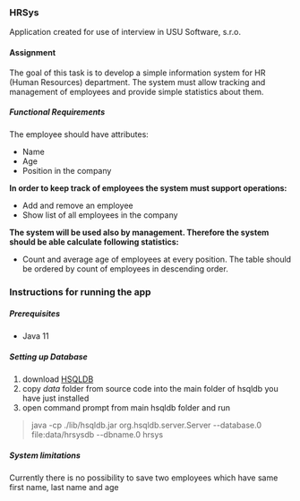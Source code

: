 ### HRSys
Application created for use of interview in USU Software, s.r.o.

#### Assignment
The goal of this task is to develop a simple information system for HR (Human Resources) department. The system must allow tracking and management of employees and provide simple statistics about them.

##### Functional Requirements
The employee should have attributes:
* Name
* Age
* Position in the company

**In order to keep track of employees the system must support operations:**
* Add and remove an employee
* Show list of all employees in the company

**The system will be used also by management. Therefore the system should be able calculate following statistics:**
* Count and average age of employees at every position. The table should be ordered by count of employees in descending order.

### Instructions for running the app

##### Prerequisites
* Java 11

##### Setting up Database
1. download [HSQLDB](https://sourceforge.net/projects/hsqldb/files/)
2. copy *data* folder from source code into the main folder of hsqldb you have just installed
3. open command prompt from main hsqldb folder and run 
> java -cp ./lib/hsqldb.jar org.hsqldb.server.Server --database.0 file:data/hrsysdb --dbname.0 hrsys

##### System limitations
Currently there is no possibility to save two employees which have same first name, last name and age